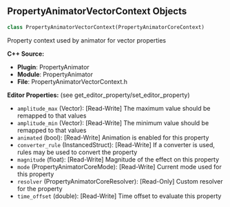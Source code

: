 ## PropertyAnimatorVectorContext Objects

```python
class PropertyAnimatorVectorContext(PropertyAnimatorCoreContext)
```

Property context used by animator for vector properties

**C++ Source:**

- **Plugin**: PropertyAnimator
- **Module**: PropertyAnimator
- **File**: PropertyAnimatorVectorContext.h

**Editor Properties:** (see get_editor_property/set_editor_property)

- ``amplitude_max`` (Vector):  [Read-Write] The maximum value should be remapped to that values
- ``amplitude_min`` (Vector):  [Read-Write] The minimum value should be remapped to that values
- ``animated`` (bool):  [Read-Write] Animation is enabled for this property
- ``converter_rule`` (InstancedStruct):  [Read-Write] If a converter is used, rules may be used to convert the property
- ``magnitude`` (float):  [Read-Write] Magnitude of the effect on this property
- ``mode`` (PropertyAnimatorCoreMode):  [Read-Write] Current mode used for this property
- ``resolver`` (PropertyAnimatorCoreResolver):  [Read-Only] Custom resolver for the property
- ``time_offset`` (double):  [Read-Write] Time offset to evaluate this property

<a id="unreal.PropertyAnimatorWaveCurve"></a>
